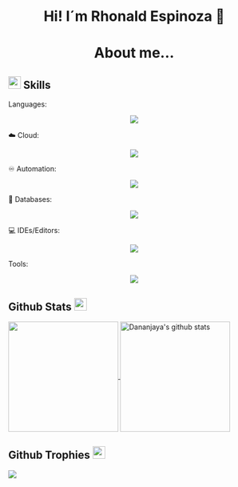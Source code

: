 <h1 align="center">
  Hi! I´m Rhonald Espinoza 👋
</h1>

<h1 align="center">
  About me...
</h1>

## <img src="https://media2.giphy.com/media/QssGEmpkyEOhBCb7e1/giphy.gif?cid=ecf05e47a0n3gi1bfqntqmob8g9aid1oyj2wr3ds3mg700bl&rid=giphy.gif" width ="25"><b> Skills</b>

Languages:

<p align="center">
  <a href="https://skillicons.dev">
    <img src="https://skillicons.dev/icons?i=python,php,javascript,html,bootstrap" />
  </a>
</p>

☁️ Cloud:

<p align="center">
  <a href="https://skillicons.dev">
    <img src="https://skillicons.dev/icons?i=azure" />
  </a>
</p>

♾️ Automation:

<p align="center">
  <a href="https://skillicons.dev">
    <img src="https://skillicons.dev/icons?i=ansible,regex,selenium,git" />
  </a>
</p>

💾 Databases:

<p align="center">
  <a href="https://skillicons.dev">
    <img src="https://skillicons.dev/icons?i=mysql,mongodb" />
  </a>
</p>

💻 IDEs/Editors:

<p align="center">
  <a href="https://skillicons.dev">
    <img src="https://skillicons.dev/icons?i=vscode" />
  </a>
</p>

Tools: 

<p align="center">
  <a href="https://skillicons.dev">
    <img src="https://skillicons.dev/icons?i=postman,grafana" />
  </a>
</p>

## Github Stats <img src="https://media.giphy.com/media/cj87CxfRtrUifF3Ryk/giphy.gif" width="25px">
<a href="https://github.com/Rhonald16">
  <img align="center" src="https://github-readme-stats.vercel.app/api/top-langs/?username=Rhonald16&show_icons=true&theme=dark&langs_count=8&count_private=true&card_width=280" height="220px"/>
</a>
<a href="https://github.com/Rhonald16">
 <img align="center" src="https://github-readme-stats.vercel.app/api?username=Rhonald16&count_private=true&hide=stars&show_icons=true&theme=dark&line_height=27"  alt="Dananjaya's github stats" height="220px" />
</a>

## Github Trophies <img src="https://media.giphy.com/media/QBw33dFlgxnzXSAS27/giphy.gif" width="25px">
<img src="https://github-profile-trophy.vercel.app/?username=Rhonald16&theme=onestar&rank=SSS,SS,S,AAA,AA,A,B,C,SECRET" />


<!--
**Rhonald16/Rhonald16** is a ✨ _special_ ✨ repository because its `README.md` (this file) appears on your GitHub profile.

Here are some ideas to get you started:

- 🔭 I’m currently working on ...
- 🌱 I’m currently learning ...
- 👯 I’m looking to collaborate on ...
- 🤔 I’m looking for help with ...
- 💬 Ask me about ...
- 📫 How to reach me: ...
- 😄 Pronouns: ...
- ⚡ Fun fact: ...
-->


